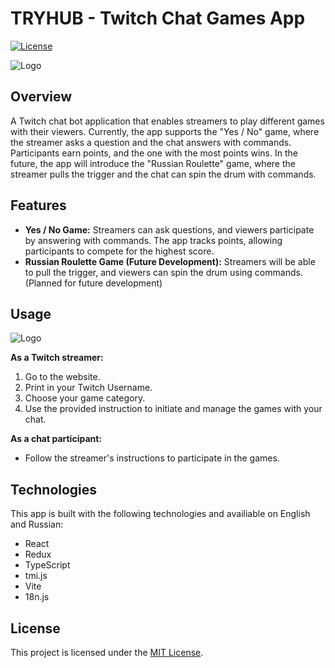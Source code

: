 # TRYHUB - Twitch Chat Games App

[![License](https://img.shields.io/badge/license-MIT-blue.svg)](https://opensource.org/licenses/MIT)

![Logo](https://i.imgur.com/D2o2pH6.png)

## Overview

A Twitch chat bot application that enables streamers to play different games with their viewers. Currently, the app supports the "Yes / No" game, where the streamer asks a question and the chat answers with commands. Participants earn points, and the one with the most points wins. In the future, the app will introduce the "Russian Roulette" game, where the streamer pulls the trigger and the chat can spin the drum with commands.

## Features

- **Yes / No Game:** Streamers can ask questions, and viewers participate by answering with commands. The app tracks points, allowing participants to compete for the highest score.
- **Russian Roulette Game (Future Development):** Streamers will be able to pull the trigger, and viewers can spin the drum using commands. (Planned for future development)

## Usage

![Logo](https://i.imgur.com/kghIt4l.png)

**As a Twitch streamer:**

1. Go to the website.
2. Print in your Twitch Username.
3. Choose your game category.
4. Use the provided instruction to initiate and manage the games with your chat.

**As a chat participant:**

- Follow the streamer's instructions to participate in the games.

## Technologies

This app is built with the following technologies and availiable on English and Russian:

- React
- Redux
- TypeScript
- tmi.js
- Vite
- 18n.js

## License

This project is licensed under the [MIT License](https://opensource.org/licenses/MIT).

